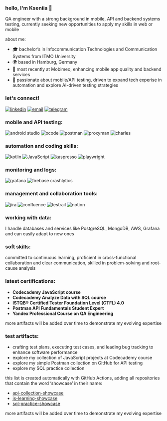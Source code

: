 ### hello, I'm Kseniia 👋

QA engineer with a strong background in mobile, API and backend systems testing, currently seeking new opportunities to apply my skills in web or mobile

about me:

- 🎓 bachelor’s in Infocommunication Technologies and Communication Systems from ITMO University
- 🌍 based in Hamburg, Germany
- 💼 most recently at Mobimeo, enhancing mobile app quality and backend services
- 💬 passionate about mobile/API testing, driven to expand tech experise in automation and explore AI-driven testing strategies

### let's connect!

[![linkedin](https://img.shields.io/badge/LinkedIn-grey?style=flat-square&logo=linkedin&logoColor=white&labelColor=grey)](https://www.linkedin.com/in/kseniiavozisova/)
[![email](https://img.shields.io/badge/Email-grey?style=flat-square&logo=gmail&logoColor=white&labelColor=grey)](mailto:kseniia.vozisova@gmail.com)
[![telegram](https://img.shields.io/badge/Telegram-grey?style=flat-square&logo=telegram&logoColor=white&labelColor=grey)](https://t.me/vozikkks)


### mobile and API testing:

![android studio](https://img.shields.io/badge/Android_Studio-grey?style=flat-square&logo=android-studio&logoColor=white&labelColor=grey)
![xcode](https://img.shields.io/badge/Xcode-grey?style=flat-square&logo=xcode&logoColor=white&labelColor=grey)
![postman](https://img.shields.io/badge/Postman-grey?style=flat-square&logo=postman&logoColor=white&labelColor=grey)
![proxyman](https://img.shields.io/badge/Proxyman-grey?style=flat-square&labelColor=grey)
![charles](https://img.shields.io/badge/Charles-grey?style=flat-square&labelColor=grey)

### automation and coding skills:

![kotlin](https://img.shields.io/badge/Kotlin-grey?style=flat-square&logo=kotlin&logoColor=white&labelColor=grey)
![JavaScript](https://img.shields.io/badge/JavaScript-grey?style=flat-square&logo=javascript&logoColor=white&labelColor=grey)
![kaspresso](https://img.shields.io/badge/Kaspresso-grey?style=flat-square&labelColor=grey)
![playwright](https://img.shields.io/badge/Playwright-grey?style=flat-square&logo=playwright&logoColor=white&labelColor=grey)

### monitoring and logs:

![grafana](https://img.shields.io/badge/Grafana-grey?style=flat-square&logo=grafana&logoColor=white&labelColor=grey)
![firebase crashlytics](https://img.shields.io/badge/Firebase_Crashlytics-grey?style=flat-square&logo=firebase&logoColor=white&labelColor=grey)

### management and collaboration tools:

![jira](https://img.shields.io/badge/Jira-grey?style=flat-square&logo=jira&logoColor=white&labelColor=grey)
![confluence](https://img.shields.io/badge/Confluence-grey?style=flat-square&logo=confluence&logoColor=white&labelColor=grey)
![testrail](https://img.shields.io/badge/TestRail-grey?style=flat-square&labelColor=grey)
![notion](https://img.shields.io/badge/Notion-grey?style=flat-square&logo=notion&logoColor=white&labelColor=grey)

### working with data:

I handle databases and services like PostgreSQL, MongoDB, AWS, Grafana and can easily adapt to new ones

### soft skills:

committed to continuous learning, proficient in cross-functional collaboration and clear communication, skilled in problem-solving and root-cause analysis

### latest certifications:

- **Codecademy JavaScript course**
- **Codecademy Analyze Data with SQL course**
- **ISTQB® Certified Tester Foundation Level (CTFL) 4.0**
- **Postman API Fundamentals Student Expert**
- **Yandex Professional Course on QA Engineering**

more artifacts will be added over time to demonstrate my evolving expertise

### test artifacts:

- crafting test plans, executing test cases, and leading bug tracking to enhance software performance
- explore my collection of JavaScript projects at Codecademy course
- explore my simple Postman collection on GitHub for API testing
- explore my SQL practice collection


this list is created automatically with GitHub Actions, adding all repositories that contain the word ‘showcase’ in their name:
<!-- SHOWCASE START -->
- [api-collection-showcase](https://github.com/vozikkks/api-collection-showcase)
- [js-learning-showcase](https://github.com/vozikkks/js-learning-showcase)
- [sql-practice-showcase](https://github.com/vozikkks/sql-practice-showcase)
<!-- SHOWCASE END -->

more artifacts will be added over time to demonstrate my evolving expertise
